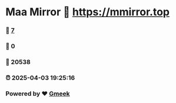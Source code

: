 # Maa Mirror :link: https://mmirror.top 
### :page_facing_up: [7](https://mmirror.top/tag.html) 
### :speech_balloon: 0 
### :hibiscus: 20538 
### :alarm_clock: 2025-04-03 19:25:16 
### Powered by :heart: [Gmeek](https://github.com/Meekdai/Gmeek)
